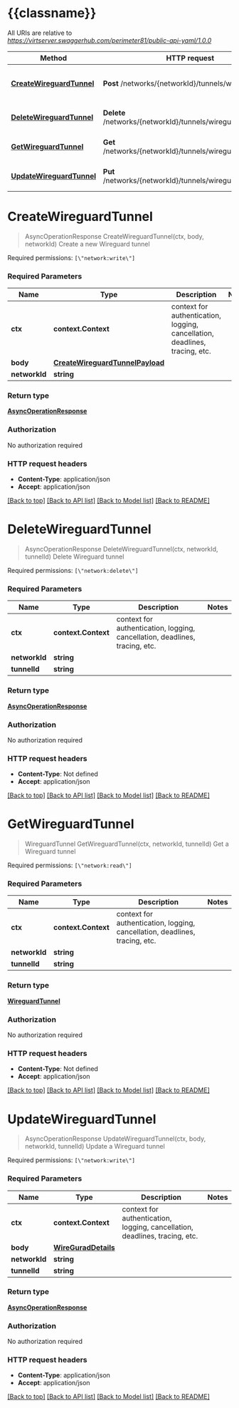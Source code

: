 # {{classname}}

All URIs are relative to *https://virtserver.swaggerhub.com/perimeter81/public-api-yaml/1.0.0*

Method | HTTP request | Description
------------- | ------------- | -------------
[**CreateWireguardTunnel**](WireguardApi.md#CreateWireguardTunnel) | **Post** /networks/{networkId}/tunnels/wireguard | Create a new Wireguard tunnel
[**DeleteWireguardTunnel**](WireguardApi.md#DeleteWireguardTunnel) | **Delete** /networks/{networkId}/tunnels/wireguard/{tunnelId} | Delete Wireguard tunnel
[**GetWireguardTunnel**](WireguardApi.md#GetWireguardTunnel) | **Get** /networks/{networkId}/tunnels/wireguard/{tunnelId} | Get a Wireguard tunnel
[**UpdateWireguardTunnel**](WireguardApi.md#UpdateWireguardTunnel) | **Put** /networks/{networkId}/tunnels/wireguard/{tunnelId} | Update a Wireguard tunnel

# **CreateWireguardTunnel**
> AsyncOperationResponse CreateWireguardTunnel(ctx, body, networkId)
Create a new Wireguard tunnel

Required permissions: `[\"network:write\"]`

### Required Parameters

Name | Type | Description  | Notes
------------- | ------------- | ------------- | -------------
 **ctx** | **context.Context** | context for authentication, logging, cancellation, deadlines, tracing, etc.
  **body** | [**CreateWireguardTunnelPayload**](CreateWireguardTunnelPayload.md)|  | 
  **networkId** | **string**|  | 

### Return type

[**AsyncOperationResponse**](AsyncOperationResponse.md)

### Authorization

No authorization required

### HTTP request headers

 - **Content-Type**: application/json
 - **Accept**: application/json

[[Back to top]](#) [[Back to API list]](../README.md#documentation-for-api-endpoints) [[Back to Model list]](../README.md#documentation-for-models) [[Back to README]](../README.md)

# **DeleteWireguardTunnel**
> AsyncOperationResponse DeleteWireguardTunnel(ctx, networkId, tunnelId)
Delete Wireguard tunnel

Required permissions: `[\"network:delete\"]`

### Required Parameters

Name | Type | Description  | Notes
------------- | ------------- | ------------- | -------------
 **ctx** | **context.Context** | context for authentication, logging, cancellation, deadlines, tracing, etc.
  **networkId** | **string**|  | 
  **tunnelId** | **string**|  | 

### Return type

[**AsyncOperationResponse**](AsyncOperationResponse.md)

### Authorization

No authorization required

### HTTP request headers

 - **Content-Type**: Not defined
 - **Accept**: application/json

[[Back to top]](#) [[Back to API list]](../README.md#documentation-for-api-endpoints) [[Back to Model list]](../README.md#documentation-for-models) [[Back to README]](../README.md)

# **GetWireguardTunnel**
> WireguardTunnel GetWireguardTunnel(ctx, networkId, tunnelId)
Get a Wireguard tunnel

Required permissions: `[\"network:read\"]`

### Required Parameters

Name | Type | Description  | Notes
------------- | ------------- | ------------- | -------------
 **ctx** | **context.Context** | context for authentication, logging, cancellation, deadlines, tracing, etc.
  **networkId** | **string**|  | 
  **tunnelId** | **string**|  | 

### Return type

[**WireguardTunnel**](WireguardTunnel.md)

### Authorization

No authorization required

### HTTP request headers

 - **Content-Type**: Not defined
 - **Accept**: application/json

[[Back to top]](#) [[Back to API list]](../README.md#documentation-for-api-endpoints) [[Back to Model list]](../README.md#documentation-for-models) [[Back to README]](../README.md)

# **UpdateWireguardTunnel**
> AsyncOperationResponse UpdateWireguardTunnel(ctx, body, networkId, tunnelId)
Update a Wireguard tunnel

Required permissions: `[\"network:write\"]`

### Required Parameters

Name | Type | Description  | Notes
------------- | ------------- | ------------- | -------------
 **ctx** | **context.Context** | context for authentication, logging, cancellation, deadlines, tracing, etc.
  **body** | [**WireGuradDetails**](WireGuradDetails.md)|  | 
  **networkId** | **string**|  | 
  **tunnelId** | **string**|  | 

### Return type

[**AsyncOperationResponse**](AsyncOperationResponse.md)

### Authorization

No authorization required

### HTTP request headers

 - **Content-Type**: application/json
 - **Accept**: application/json

[[Back to top]](#) [[Back to API list]](../README.md#documentation-for-api-endpoints) [[Back to Model list]](../README.md#documentation-for-models) [[Back to README]](../README.md)

